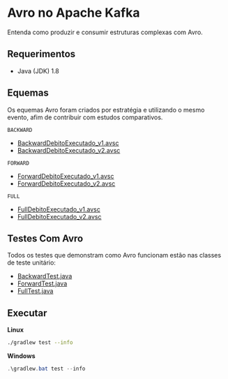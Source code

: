 # Avro no Apache Kafka

Entenda como produzir e consumir estruturas complexas com Avro.

## Requerimentos

- Java (JDK) 1.8

## Equemas

Os equemas Avro foram criados por estratégia e utilizando o mesmo evento, afim
de contribuir com estudos comparativos.

`BACKWARD`

- [BackwardDebitoExecutado_v1.avsc](./src/main/avro/BackwardDebitoExecutado_v1.avsc)
- [BackwardDebitoExecutado_v2.avsc](./src/main/avro/BackwardDebitoExecutado_v2.avsc)

`FORWARD`

- [ForwardDebitoExecutado_v1.avsc](./src/main/avro/ForwardDebitoExecutado_v1.avsc)
- [ForwardDebitoExecutado_v2.avsc](./src/main/avro/ForwardDebitoExecutado_v2.avsc)

`FULL`

- [FullDebitoExecutado_v1.avsc](./src/main/avro/FullDebitoExecutado_v1.avsc)
- [FullDebitoExecutado_v2.avsc](./src/main/avro/FullDebitoExecutado_v2.avsc)

## Testes Com Avro

Todos os testes que demonstram como Avro funcionam estão nas
classes de teste unitário:

- [BackwardTest.java](./src/test/java/com/kafkabr/avro/BackwardTest.java)
- [ForwardTest.java](./src/test/java/com/kafkabr/avro/ForwardTest.java)
- [FullTest.java](./src/test/java/com/kafkabr/avro/FullTest.java)

## Executar

__Linux__

```bash
./gradlew test --info
```

__Windows__

```powershell
.\gradlew.bat test --info
```
